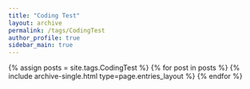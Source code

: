 ```yaml
---
title: "Coding Test"
layout: archive
permalink: /tags/CodingTest
author_profile: true
sidebar_main: true
---
```


{% assign posts = site.tags.CodingTest %}
{% for post in posts %} {% include archive-single.html type=page.entries_layout %} {% endfor %}
